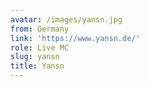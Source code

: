 ```yaml
---
avatar: /images/yansn.jpg
from: Germany
link: 'https://www.yansn.de/'
role: Live MC
slug: yansn
title: Yansn
---
```


